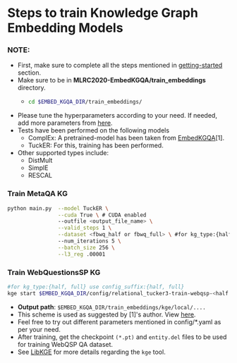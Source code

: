 # Steps to train Knowledge Graph Embedding Models 

### **NOTE:**
- First, make sure to complete all the steps mentioned in [getting-started](https://github.com/jishnujayakumar/MLRC2020-EmbedKGQA#get-started) section.
- Make sure to be in **MLRC2020-EmbedKGQA/train_embeddings** directory.
  - ```bash 
    cd $EMBED_KGQA_DIR/train_embeddings/
    ```
- Please tune the hyperparameters according to your need. If needed, add more parameters from [here](https://github.com/jishnujayakumar/MLRC2020-EmbedKGQA/blob/main/train_embeddings/main.py).
- Tests have been performed on the following models
    - ComplEx: A pretrained-model has been taken from [EmbedKGQA](https://github.com/malllabiisc/EmbedKGQA#metaqa)[1].
    - TuckER: For this, training has been performed.
- Other supported types include: 
    - DistMult
    - SimplE
    - RESCAL  

### Train MetaQA KG

```bash
python main.py  --model TuckER \
                --cuda True \ # CUDA enabled
                --outfile <output_file_name> \
                --valid_steps 1 \
                --dataset <fbwq_half or fbwq_full> \ #for kg_type:{half, full} use dataset:{fbwq_half, fbwq_full}
                --num_iterations 5 \
                --batch_size 256 \
                --l3_reg .00001
```

### Train WebQuestionsSP KG

```bash
#for kg_type:{half, full} use config_suffix:{half, full}
kge start $EMBED_KGQA_DIR/config/relational_tucker3-train-webqsp-<half or full>.yaml --checkpoint rel-tucker3-webqsp-<half or full>.pt
```
- **Output path**: `$EMBED_KGQA_DIR/train_embeddings/kge/local/....`
- This scheme is used as suggested by [1]'s author. View [here](https://github.com/malllabiisc/EmbedKGQA#webquestionssp).
- Feel free to try out different parameters mentioned in config/*.yaml as per your need.
- After training, get the checkpoint `(*.pt)` and `entity.del` files to be used for training WebQSP QA dataset. 
- See [LibKGE](https://github.com/uma-pi1/kge) for more details regarding the `kge` tool.

